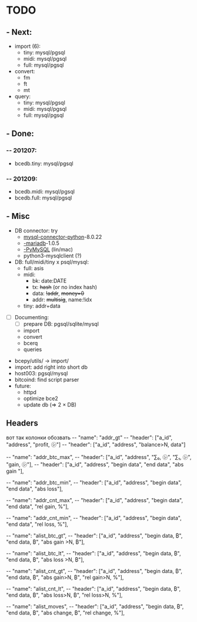 # TODO

## - Next:

- import (6):
  - tiny: mysql/pgsql
  - midi: mysql/pgsql
  - full: mysql/pgsql
- convert:
  - fm
  - ft
  - mt
- query:
  - tiny: mysql/pgsql
  - midi: mysql/pgsql
  - full: mysql/pgsql

## - Done:
### -- 201207:
- bcedb.tiny: mysql/pgsql
### -- 201209:
- bcedb.midi: mysql/pgsql
- bcedb.full: mysql/pgsql

## - Misc

- DB connector: try
  - [mysql-connector-python](https://pypi.org/project/mysql-connector-python/)-8.0.22
  - [-mariadb](https://mariadb.com/docs/appdev/connector-python/)-1.0.5
  - [-PyMySQL](https://pypi.org/project/PyMySQL/) (lin/mac)
  - python3-mysqlclient (?)
- DB: full/midi/tiny x psql/mysql:
  - full: asis
  - midi:
    - bk: date:DATE
    - tx: ~~hash~~ (or no index hash)
    - data: ~~!addr~~, ~~money=0~~
    - addr: ~~multisig~~, name:!idx
  - tiny: addr+data
- [ ] Documenting:
  - [ ] prepare DB: pgsql/sqlite/mysql
  - import
  - convert
  - bcerq
  - queries
- bcepy/utils/ &rarr; import/
- import: add right into short db
- host003: pgsql/mysql
- bitcoind: find script parser
- future:
  - httpd
  - optimize bce2
  - update db (&rArr; 2 &times; DB)

## Headers

вот так колонки обозвать
-- "name": "addr_gt"
-- "header": ["a_id", "address", "profit, ㋛"]
-- "header": ["a_id", "address", "balance>N, data"]

-- "name": "addr_btc_max",
-- "header": ["a_id", "address", "∑₀, ㋛", "∑₁, ㋛", "gain, ㋛"],
-- "header": ["a_id", "address", "begin data", "end data", "abs gain "],

-- "name": "addr_btc_min",
-- "header": ["a_id", "address", "begin data", "end data", "abs loss"],

-- "name": "addr_cnt_max",
-- "header": ["a_id", "address", "begin data", "end data", "rel gain, %"],

-- "name": "addr_cnt_min",
-- "header": ["a_id", "address", "begin data", "end data", "rel loss, %"],

-- "name": "alist_btc_gt",
-- "header": ["a_id", "address", "begin data, ₿", "end data, ₿", "abs gain >N, ₿"],

-- "name": "alist_btc_lt",
-- "header": ["a_id", "address", "begin data, ₿", "end data, ₿", "abs loss >N, ₿"],

-- "name": "alist_cnt_gt",
-- "header": ["a_id", "address", "begin data, ₿", "end data, ₿", "abs gain>N, ₿", "rel gain>N, %"],

-- "name": "alist_cnt_lt",
-- "header": ["a_id", "address", "begin data, ₿", "end data, ₿", "abs loss>N, ₿", "rel loss>N, %"],

-- "name": "alist_moves",
-- "header": ["a_id", "address", "begin data, ₿", "end data, ₿", "abs change, ₿", "rel change, %"],
